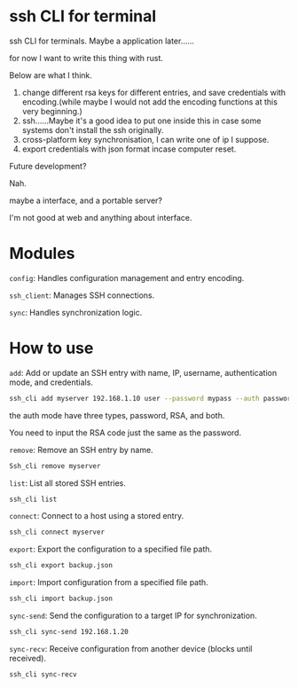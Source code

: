 # ssh CLI for terminal
ssh CLI for terminals. Maybe a application later......

for now I want to write this thing with rust.

Below are what I think.

1. change different rsa keys for different entries, and save credentials with encoding.(while maybe I would not add the encoding functions at this very beginning.)
2. ssh......Maybe it's a good idea to put one inside this in case some systems don't install the ssh originally.
3. cross-platform key synchronisation, I can write one of ip I suppose.
4. export credentials with json format incase computer reset.

Future development?

Nah.

maybe a interface, and a portable server?

I'm not good at web and anything about interface.

# Modules

`config`: Handles configuration management and entry encoding.

`ssh_client`: Manages SSH connections.

`sync`: Handles synchronization logic.

# How to use

 `add`: Add or update an SSH entry with name, IP, username, authentication mode, and credentials.

```bash
ssh_cli add myserver 192.168.1.10 user --password mypass --auth password
```

the auth mode have three types, password, RSA, and both.

You need to input the RSA code just the same as the password.

`remove`: Remove an SSH entry by name.

```bash
Ssh_cli remove myserver
```

`list`: List all stored SSH entries.

```bash
ssh_cli list
```

`connect`: Connect to a host using a stored entry.

```bash
ssh_cli connect myserver
```

`export`: Export the configuration to a specified file path.

```bash
ssh_cli export backup.json
```

`import`: Import configuration from a specified file path.

```bash
ssh_cli import backup.json
```

`sync-send`: Send the configuration to a target IP for synchronization.

```bash
ssh_cli sync-send 192.168.1.20
```

`sync-recv`: Receive configuration from another device (blocks until received).

```bash
ssh_cli sync-recv
```



